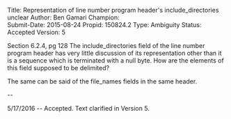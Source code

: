 Title:       Representation of line number program header's include_directories unclear
Author:      Ben Gamari
Champion:    
Submit-Date: 2015-08-24
Propid:      150824.2
Type:        Ambiguity
Status:      Accepted
Version:     5

 
Section 6.2.4, pg 128
The include_directories field of the line number program header
has very little discussion of its representation other than it
is a sequence which is terminated with a null byte. How are the
elements of this field supposed to be delimited?

The same can be said of the file_names fields in the same header.

--

5/17/2016 -- Accepted.  Text clarified in Version 5.
